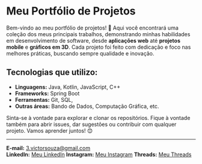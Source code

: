 # Meu Portfólio de Projetos

Bem-vindo ao meu portfólio de projetos! 🚀 Aqui você encontrará uma coleção dos meus principais trabalhos, demonstrando minhas habilidades em desenvolvimento de software, desde **aplicações web** até **projetos mobile** e **gráficos em 3D**. Cada projeto foi feito com dedicação e foco nas melhores práticas, buscando sempre qualidade e inovação.

## Tecnologias que utilizo:
- **Linguagens:** Java, Kotlin, JavaScript, C++
- **Frameworks:** Spring Boot
- **Ferramentas:** Git, SQL,
- **Outras áreas:** Bando de Dados, Computação Gráfica, etc.

Sinta-se à vontade para explorar e clonar os repositórios. Fique à vontade também para abrir issues, dar sugestões ou contribuir com qualquer projeto. Vamos aprender juntos! 😊

---

**E-mail:** [3.victorsouza@gmail.com](3.victorsouza@gmail.com)  
**LinkedIn:** [Meu LinkedIn](https://www.linkedin.com/in/victor-santos-59a886220/)
**Instagram:** [Meu Instagram](https://www.instagram.com/victor_santos674/) 
**Threads:** [Meu Threads](https://www.threads.net/@victor_santos674) 
